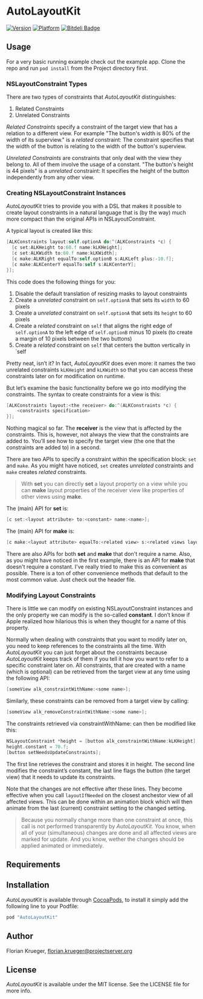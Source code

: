 # AutoLayoutKit

[![Version](https://cocoapod-badges.herokuapp.com/v/AutoLayoutKit/badge.png)](http://cocoadocs.org/docsets/AutoLayoutKit)
[![Platform](https://cocoapod-badges.herokuapp.com/p/AutoLayoutKit/badge.png)](http://cocoadocs.org/docsets/AutoLayoutKit)
[![Bitdeli Badge](https://d2weczhvl823v0.cloudfront.net/floriankrueger/autolayoutkit/trend.png)](https://bitdeli.com/free "Bitdeli Badge")

## Usage

For a very basic running example check out the example app. Clone the repo and run `pod install` from the Project directory first.

### NSLayoutConstraint Types

There are two types of constraints that *AutoLayoutKit* distinguishes:

1. Related Constraints
2. Unrelated Constraints

*Related Constraints* specify a constraint of the target view that has a relation to a different view. For example "The button's width is 80% of the width of its superview." is a *related* constraint: The constraint specifies that the width of the button is relating to the width of the button's superview.

*Unrelated Constraints* are constraints that only deal with the view they belong to. All of them involve the usage of a constant. "The button's height is 44 pixels" is a *unrelated* constraint: It specifies the height of the button independently from any other view.

### Creating NSLayoutConstraint Instances

*AutoLayoutKit* tries to provide you with a DSL that makes it possible to create layout constraints in a natural language that is (by the way) much more compact than the original APIs in NSLayoutConstraint.

A typical layout is created like this:

```Objective-C
[ALKConstraints layout:self.optionA do:^(ALKConstraints *c) {
  [c set:ALKHeight to:60.f name:kLKHeight];
  [c set:ALKWidth to:60.f name:kLKWidth];
  [c make:ALKRight equalTo:self.optionB s:ALKLeft plus:-10.f];
  [c make:ALKCenterY equalTo:self s:ALKCenterY];
}];
```

This code does the following things for you:

1. Disable the default translation of resizing masks to layout constraints
2. Create a *unrelated* constraint on `self.optionA` that sets its `width` to 60 pixels
3. Create a *unrelated* constraint on `self.optionA` that sets its `height` to 60 pixels
4. Create a *related* constraint on `self` that aligns the right edge of `self.optionA` to the left edge of `self.optionB` minus 10 pixels (to create a margin of 10 pixels between the two buttons)
5. Create a *related* constraint on `self` that centers the button vertically in `self

Pretty neat, isn’t it? In fact, *AutoLayoutKit* does even more: it names the two unrelated constraints `kLKHeight` and `kLKWidth` so that you can access these constraints later on for modification on runtime.

But let’s examine the basic functionality before we go into modifying the constraints. The syntax to create constraints for a view is this:

```Objective-C
[ALKConstraints layout:<the receiver> do:^(ALKConstraints *c) {
    <constraints specification>
}];
```

Nothing magical so far. The **receiver** is the view that is affected by the constraints. This is, however, not always the view that the constraints are added to. You’ll see how to specify the target view (the one that the constraints are added to) in a second.

There are two APIs to specify a constraint within the specification block: `set` and `make`. As you might have noticed, `set` creates *unrelated* constraints and `make` creates *related* constraints.

> With **set** you can directly **set** a layout property on a view while you can **make** layout properties of the receiver view like properties of other views using **make**.

The (main) API for **set** is:

```Objective-C
[c set:<layout attribute> to:<constant> name:<name>];
```

The (main) API for **make** is:

```Objective-C
[c make:<layout attribute> equalTo:<related view> s:<related views layout attribute> plus:<constant>];
```

There are also APIs for both **set** and **make** that don't require a name. Also, as you might have noticed in the first example, there is an API for **make** that doesn't require a constant. I've really tried to make this as convenient as possible. There is a ton of other convenience methods that default to the most common value. Just check out the header file.

### Modifying Layout Constraints

There is little we can modify on existing NSLayoutConstraint instances and the only property we can modify is the so-called **constant**. I don’t know if Apple realized how hilarious this is when they thought for a name of this property.

Normally when dealing with constraints that you want to modify later on, you need to keep references to the constraints all the time. With *AutoLayoutKit* you can just forget about the constraints because *AutoLayoutKit* keeps track of them if you tell it how you want to refer to a specific constraint later on. All constraints, that are created with a name (which is optional) can be retrieved from the target view at any time using the following API:

```Objective-C
[someView alk_constraintWithName:<some name>];
```
	
Similarly, these constraints can be removed from a target view by calling:

```Objective-C
[someView alk_removeConstraintWithName:<some name>];
```
	
The constraints retrieved via constraintWithName: can then be modified like this:

```Objective-C
NSLayoutConstraint *height = [button alk_constraintWithName:kLKHeight];
height.constant = 70.f;
[button setNeedsUpdateConstraints];
```
    
The first line retrieves the constraint and stores it in height. The second line modifies the constraint’s constant, the last line flags the button (the target view) that it needs to update its constraints.

Note that the changes are not effective after these lines. They become effective when you call `layoutIfNeeded` on the closest anchestor view of all affected views. This can be done within an animation block which will then animate from the last (current) constraint setting to the changed setting.

> Because you normally change more than one constraint at once, this call is not performed transparently by *AutoLayoutKit*. You know, when all of your (simultaneous) changes are done and all affected views are marked for update. And you know, wether the changes should be applied animated or immediately.

## Requirements

## Installation

*AutoLayoutKit* is available through [CocoaPods](http://cocoapods.org), to install
it simply add the following line to your Podfile:

```Ruby
pod "AutoLayoutKit"
```

## Author

Florian Krueger, florian.krueger@projectserver.org

## License

*AutoLayoutKit* is available under the MIT license. See the LICENSE file for more info.





